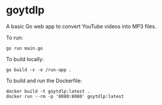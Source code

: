 # goytdlp

A basic Go web app to convert YouTube videos into MP3 files.

To run:
```shell
go run main.go
```

To build locally:
```shell
go build -v -o /run-app .
```

To build and run the Dockerfile:
```shell
docker build -t goytdlp:latest .
docker run --rm -p '8080:8080' goytdlp:latest
```
